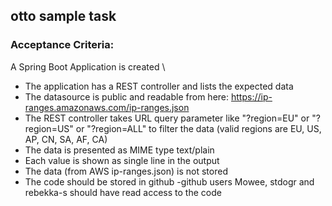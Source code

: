 ## otto sample task

### Acceptance Criteria:
A Spring Boot Application is created   \
- The application has a REST controller and lists the expected data  
- The datasource is public and readable from here: https://ip-ranges.amazonaws.com/ip-ranges.json  
- The REST controller takes URL query parameter like "?region=EU" or "?region=US" or "?region=ALL" to filter the data (valid regions are EU, US, AP, CN, SA, AF, CA)  
- The data is presented as MIME type text/plain  
- Each value is shown as single line in the output  
- The data (from AWS ip-ranges.json) is not stored  
- The code should be stored in github
-github users Mowee, stdogr and rebekka-s should have read access to the code  